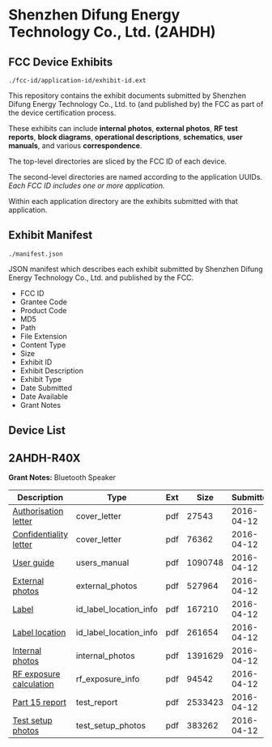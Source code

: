 # Shenzhen Difung Energy Technology Co., Ltd. (2AHDH)
## FCC Device Exhibits

```
./fcc-id/application-id/exhibit-id.ext
```

This repository contains the exhibit documents submitted by Shenzhen Difung Energy Technology Co., Ltd. to (and published by) the FCC as part of the device certification process.

These exhibits can include **internal photos**, **external photos**, **RF test reports**, **block diagrams**, **operational descriptions**, **schematics**, **user manuals**, and various **correspondence**.

The top-level directories are sliced by the FCC ID of each device.

The second-level directories are named according to the application UUIDs. *Each FCC ID includes one or more application.*

Within each application directory are the exhibits submitted with that application. 

## Exhibit Manifest

```
./manifest.json
```

JSON manifest which describes each exhibit submitted by Shenzhen Difung Energy Technology Co., Ltd. and published by the FCC.

- FCC ID
- Grantee Code
- Product Code
- MD5
- Path
- File Extension
- Content Type
- Size
- Exhibit ID
- Exhibit Description
- Exhibit Type
- Date Submitted
- Date Available
- Grant Notes

## Device List
## 2AHDH-R40X
**Grant Notes:** Bluetooth Speaker

| Description | Type | Ext | Size | Submitted | Available |
| ----------- | ---- | --- | ---- | --------- | --------- |
| [Authorisation letter](2AHDH-R40X/27c38e2baa931bc4a3c7a8e423a32e2d/2956533.pdf) | cover_letter | pdf | 27543 | 2016-04-12 | 2016-04-12 |
| [Confidentiality letter](2AHDH-R40X/27c38e2baa931bc4a3c7a8e423a32e2d/2956534.pdf) | cover_letter | pdf | 76362 | 2016-04-12 | 2016-04-12 |
| [User guide](2AHDH-R40X/27c38e2baa931bc4a3c7a8e423a32e2d/2956527.pdf) | users_manual | pdf | 1090748 | 2016-04-12 | 2016-04-12 |
| [External photos](2AHDH-R40X/27c38e2baa931bc4a3c7a8e423a32e2d/2956521.pdf) | external_photos | pdf | 527964 | 2016-04-12 | 2016-04-12 |
| [Label](2AHDH-R40X/27c38e2baa931bc4a3c7a8e423a32e2d/2956519.pdf) | id_label_location_info | pdf | 167210 | 2016-04-12 | 2016-04-12 |
| [Label location](2AHDH-R40X/27c38e2baa931bc4a3c7a8e423a32e2d/2956520.pdf) | id_label_location_info | pdf | 261654 | 2016-04-12 | 2016-04-12 |
| [Internal photos](2AHDH-R40X/27c38e2baa931bc4a3c7a8e423a32e2d/2956528.pdf) | internal_photos | pdf | 1391629 | 2016-04-12 | 2016-04-12 |
| [RF exposure calculation](2AHDH-R40X/27c38e2baa931bc4a3c7a8e423a32e2d/2956530.pdf) | rf_exposure_info | pdf | 94542 | 2016-04-12 | 2016-04-12 |
| [Part 15 report](2AHDH-R40X/27c38e2baa931bc4a3c7a8e423a32e2d/2956525.pdf) | test_report | pdf | 2533423 | 2016-04-12 | 2016-04-12 |
| [Test setup photos](2AHDH-R40X/27c38e2baa931bc4a3c7a8e423a32e2d/2956526.pdf) | test_setup_photos | pdf | 383262 | 2016-04-12 | 2016-04-12 |
